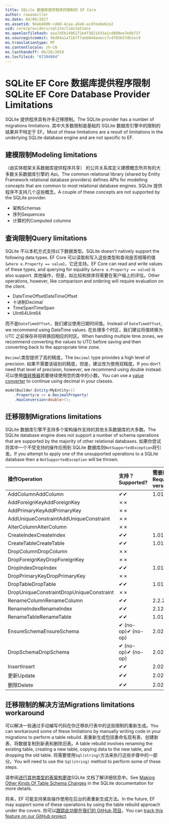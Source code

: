 ```yaml
---
title: SQLite 数据库提供程序的限制的 EF Core
author: rowanmiller
ms.date: 04/09/2017
ms.assetid: 94ab4800-c460-4caa-a5e8-acdfee6e6ce2
uid: core/providers/sqlite/limitations
ms.openlocfilehash: eaa7d5b1496172e4f3821433a1cd098ee7e8b737
ms.sourcegitcommit: 9bd64a1a71b7f7aeb044aeecc7c4785b57db1ec9
ms.translationtype: MT
ms.contentlocale: zh-CN
ms.lasthandoff: 06/26/2019
ms.locfileid: "67394804"
---
```

# <a name="sqlite-ef-core-database-provider-limitations"></a><span data-ttu-id="03eb2-102">SQLite EF Core 数据库提供程序限制</span><span class="sxs-lookup"><span data-stu-id="03eb2-102">SQLite EF Core Database Provider Limitations</span></span>

<span data-ttu-id="03eb2-103">SQLite 提供程序具有许多迁移限制。</span><span class="sxs-lookup"><span data-stu-id="03eb2-103">The SQLite provider has a number of migrations limitations.</span></span> <span data-ttu-id="03eb2-104">其中大多数限制是基础的 SQLite 数据库引擎中的限制的结果并不特定于 EF。</span><span class="sxs-lookup"><span data-stu-id="03eb2-104">Most of these limitations are a result of limitations in the underlying SQLite database engine and are not specific to EF.</span></span>

## <a name="modeling-limitations"></a><span data-ttu-id="03eb2-105">建模限制</span><span class="sxs-lookup"><span data-stu-id="03eb2-105">Modeling limitations</span></span>

<span data-ttu-id="03eb2-106">（由实体框架关系数据库提供程序共享） 的公共关系库定义建模概念所共有的大多数关系数据库引擎的 Api。</span><span class="sxs-lookup"><span data-stu-id="03eb2-106">The common relational library (shared by Entity Framework relational database providers) defines APIs for modelling concepts that are common to most relational database engines.</span></span> <span data-ttu-id="03eb2-107">SQLite 提供程序不支持几个这些概念。</span><span class="sxs-lookup"><span data-stu-id="03eb2-107">A couple of these concepts are not supported by the SQLite provider.</span></span>

* <span data-ttu-id="03eb2-108">架构</span><span class="sxs-lookup"><span data-stu-id="03eb2-108">Schemas</span></span>
* <span data-ttu-id="03eb2-109">序列</span><span class="sxs-lookup"><span data-stu-id="03eb2-109">Sequences</span></span>
* <span data-ttu-id="03eb2-110">计算的列</span><span class="sxs-lookup"><span data-stu-id="03eb2-110">Computed columns</span></span>

## <a name="query-limitations"></a><span data-ttu-id="03eb2-111">查询限制</span><span class="sxs-lookup"><span data-stu-id="03eb2-111">Query limitations</span></span>

<span data-ttu-id="03eb2-112">SQLite 不以本机方式支持以下数据类型。</span><span class="sxs-lookup"><span data-stu-id="03eb2-112">SQLite doesn't natively support the following data types.</span></span> <span data-ttu-id="03eb2-113">EF Core 可以读取和写入这些类型和查询是否相等的值 (`where e.Property == value`)，它还支持。</span><span class="sxs-lookup"><span data-stu-id="03eb2-113">EF Core can read and write values of these types, and querying for equality (`where e.Property == value`) is also support.</span></span> <span data-ttu-id="03eb2-114">其他操作，但是，如比较和排序将需要在客户端上的评估。</span><span class="sxs-lookup"><span data-stu-id="03eb2-114">Other operations, however, like comparison and ordering will require evaluation on the client.</span></span>

* <span data-ttu-id="03eb2-115">DateTimeOffset</span><span class="sxs-lookup"><span data-stu-id="03eb2-115">DateTimeOffset</span></span>
* <span data-ttu-id="03eb2-116">十进制</span><span class="sxs-lookup"><span data-stu-id="03eb2-116">Decimal</span></span>
* <span data-ttu-id="03eb2-117">TimeSpan</span><span class="sxs-lookup"><span data-stu-id="03eb2-117">TimeSpan</span></span>
* <span data-ttu-id="03eb2-118">UInt64</span><span class="sxs-lookup"><span data-stu-id="03eb2-118">UInt64</span></span>

<span data-ttu-id="03eb2-119">而不是`DateTimeOffset`，我们建议使用日期时间值。</span><span class="sxs-lookup"><span data-stu-id="03eb2-119">Instead of `DateTimeOffset`, we recommend using DateTime values.</span></span> <span data-ttu-id="03eb2-120">在处理多个时区，我们建议将值转换为 UTC 之前保存并将转换回相应的时区。</span><span class="sxs-lookup"><span data-stu-id="03eb2-120">When handling multiple time zones, we recommend converting the values to UTC before saving and then converting back to the appropriate time zone.</span></span>

<span data-ttu-id="03eb2-121">`Decimal`类型提供了高的精度。</span><span class="sxs-lookup"><span data-stu-id="03eb2-121">The `Decimal` type provides a high level of precision.</span></span> <span data-ttu-id="03eb2-122">如果不需要该级别的精度，但是，建议改为使用双精度。</span><span class="sxs-lookup"><span data-stu-id="03eb2-122">If you don't need that level of precision, however, we recommend using double instead.</span></span> <span data-ttu-id="03eb2-123">可以使用[值转换器](../../modeling/value-conversions.md)若要继续使用您的类中的小数。</span><span class="sxs-lookup"><span data-stu-id="03eb2-123">You can use a [value converter](../../modeling/value-conversions.md) to continue using decimal in your classes.</span></span>

``` csharp
modelBuilder.Entity<MyEntity>()
    .Property(e => e.DecimalProperty)
    .HasConversion<double>();
```

## <a name="migrations-limitations"></a><span data-ttu-id="03eb2-124">迁移限制</span><span class="sxs-lookup"><span data-stu-id="03eb2-124">Migrations limitations</span></span>

<span data-ttu-id="03eb2-125">SQLite 数据库引擎不支持多个架构操作支持的其他关系数据库的大多数。</span><span class="sxs-lookup"><span data-stu-id="03eb2-125">The SQLite database engine does not support a number of schema operations that are supported by the majority of other relational databases.</span></span> <span data-ttu-id="03eb2-126">如果你尝试将其中一个不受支持的操作应用到 SQLite 数据库则`NotSupportedException`将引发。</span><span class="sxs-lookup"><span data-stu-id="03eb2-126">If you attempt to apply one of the unsupported operations to a SQLite database then a `NotSupportedException` will be thrown.</span></span>

| <span data-ttu-id="03eb2-127">操作</span><span class="sxs-lookup"><span data-stu-id="03eb2-127">Operation</span></span>            | <span data-ttu-id="03eb2-128">支持？</span><span class="sxs-lookup"><span data-stu-id="03eb2-128">Supported?</span></span> | <span data-ttu-id="03eb2-129">需要版本</span><span class="sxs-lookup"><span data-stu-id="03eb2-129">Requires version</span></span> |
|:---------------------|:-----------|:-----------------|
| <span data-ttu-id="03eb2-130">AddColumn</span><span class="sxs-lookup"><span data-stu-id="03eb2-130">AddColumn</span></span>            | <span data-ttu-id="03eb2-131">✔</span><span class="sxs-lookup"><span data-stu-id="03eb2-131">✔</span></span>          | <span data-ttu-id="03eb2-132">1.0</span><span class="sxs-lookup"><span data-stu-id="03eb2-132">1.0</span></span>              |
| <span data-ttu-id="03eb2-133">AddForeignKey</span><span class="sxs-lookup"><span data-stu-id="03eb2-133">AddForeignKey</span></span>        | <span data-ttu-id="03eb2-134">✗</span><span class="sxs-lookup"><span data-stu-id="03eb2-134">✗</span></span>          |                  |
| <span data-ttu-id="03eb2-135">AddPrimaryKey</span><span class="sxs-lookup"><span data-stu-id="03eb2-135">AddPrimaryKey</span></span>        | <span data-ttu-id="03eb2-136">✗</span><span class="sxs-lookup"><span data-stu-id="03eb2-136">✗</span></span>          |                  |
| <span data-ttu-id="03eb2-137">AddUniqueConstraint</span><span class="sxs-lookup"><span data-stu-id="03eb2-137">AddUniqueConstraint</span></span>  | <span data-ttu-id="03eb2-138">✗</span><span class="sxs-lookup"><span data-stu-id="03eb2-138">✗</span></span>          |                  |
| <span data-ttu-id="03eb2-139">AlterColumn</span><span class="sxs-lookup"><span data-stu-id="03eb2-139">AlterColumn</span></span>          | <span data-ttu-id="03eb2-140">✗</span><span class="sxs-lookup"><span data-stu-id="03eb2-140">✗</span></span>          |                  |
| <span data-ttu-id="03eb2-141">CreateIndex</span><span class="sxs-lookup"><span data-stu-id="03eb2-141">CreateIndex</span></span>          | <span data-ttu-id="03eb2-142">✔</span><span class="sxs-lookup"><span data-stu-id="03eb2-142">✔</span></span>          | <span data-ttu-id="03eb2-143">1.0</span><span class="sxs-lookup"><span data-stu-id="03eb2-143">1.0</span></span>              |
| <span data-ttu-id="03eb2-144">CreateTable</span><span class="sxs-lookup"><span data-stu-id="03eb2-144">CreateTable</span></span>          | <span data-ttu-id="03eb2-145">✔</span><span class="sxs-lookup"><span data-stu-id="03eb2-145">✔</span></span>          | <span data-ttu-id="03eb2-146">1.0</span><span class="sxs-lookup"><span data-stu-id="03eb2-146">1.0</span></span>              |
| <span data-ttu-id="03eb2-147">DropColumn</span><span class="sxs-lookup"><span data-stu-id="03eb2-147">DropColumn</span></span>           | <span data-ttu-id="03eb2-148">✗</span><span class="sxs-lookup"><span data-stu-id="03eb2-148">✗</span></span>          |                  |
| <span data-ttu-id="03eb2-149">DropForeignKey</span><span class="sxs-lookup"><span data-stu-id="03eb2-149">DropForeignKey</span></span>       | <span data-ttu-id="03eb2-150">✗</span><span class="sxs-lookup"><span data-stu-id="03eb2-150">✗</span></span>          |                  |
| <span data-ttu-id="03eb2-151">DropIndex</span><span class="sxs-lookup"><span data-stu-id="03eb2-151">DropIndex</span></span>            | <span data-ttu-id="03eb2-152">✔</span><span class="sxs-lookup"><span data-stu-id="03eb2-152">✔</span></span>          | <span data-ttu-id="03eb2-153">1.0</span><span class="sxs-lookup"><span data-stu-id="03eb2-153">1.0</span></span>              |
| <span data-ttu-id="03eb2-154">DropPrimaryKey</span><span class="sxs-lookup"><span data-stu-id="03eb2-154">DropPrimaryKey</span></span>       | <span data-ttu-id="03eb2-155">✗</span><span class="sxs-lookup"><span data-stu-id="03eb2-155">✗</span></span>          |                  |
| <span data-ttu-id="03eb2-156">DropTable</span><span class="sxs-lookup"><span data-stu-id="03eb2-156">DropTable</span></span>            | <span data-ttu-id="03eb2-157">✔</span><span class="sxs-lookup"><span data-stu-id="03eb2-157">✔</span></span>          | <span data-ttu-id="03eb2-158">1.0</span><span class="sxs-lookup"><span data-stu-id="03eb2-158">1.0</span></span>              |
| <span data-ttu-id="03eb2-159">DropUniqueConstraint</span><span class="sxs-lookup"><span data-stu-id="03eb2-159">DropUniqueConstraint</span></span> | <span data-ttu-id="03eb2-160">✗</span><span class="sxs-lookup"><span data-stu-id="03eb2-160">✗</span></span>          |                  |
| <span data-ttu-id="03eb2-161">RenameColumn</span><span class="sxs-lookup"><span data-stu-id="03eb2-161">RenameColumn</span></span>         | <span data-ttu-id="03eb2-162">✔</span><span class="sxs-lookup"><span data-stu-id="03eb2-162">✔</span></span>          | <span data-ttu-id="03eb2-163">2.2.2</span><span class="sxs-lookup"><span data-stu-id="03eb2-163">2.2.2</span></span>            |
| <span data-ttu-id="03eb2-164">RenameIndex</span><span class="sxs-lookup"><span data-stu-id="03eb2-164">RenameIndex</span></span>          | <span data-ttu-id="03eb2-165">✔</span><span class="sxs-lookup"><span data-stu-id="03eb2-165">✔</span></span>          | <span data-ttu-id="03eb2-166">2.1</span><span class="sxs-lookup"><span data-stu-id="03eb2-166">2.1</span></span>              |
| <span data-ttu-id="03eb2-167">RenameTable</span><span class="sxs-lookup"><span data-stu-id="03eb2-167">RenameTable</span></span>          | <span data-ttu-id="03eb2-168">✔</span><span class="sxs-lookup"><span data-stu-id="03eb2-168">✔</span></span>          | <span data-ttu-id="03eb2-169">1.0</span><span class="sxs-lookup"><span data-stu-id="03eb2-169">1.0</span></span>              |
| <span data-ttu-id="03eb2-170">EnsureSchema</span><span class="sxs-lookup"><span data-stu-id="03eb2-170">EnsureSchema</span></span>         | <span data-ttu-id="03eb2-171">✔ (no-op)</span><span class="sxs-lookup"><span data-stu-id="03eb2-171">✔ (no-op)</span></span>  | <span data-ttu-id="03eb2-172">2.0</span><span class="sxs-lookup"><span data-stu-id="03eb2-172">2.0</span></span>              |
| <span data-ttu-id="03eb2-173">DropSchema</span><span class="sxs-lookup"><span data-stu-id="03eb2-173">DropSchema</span></span>           | <span data-ttu-id="03eb2-174">✔ (no-op)</span><span class="sxs-lookup"><span data-stu-id="03eb2-174">✔ (no-op)</span></span>  | <span data-ttu-id="03eb2-175">2.0</span><span class="sxs-lookup"><span data-stu-id="03eb2-175">2.0</span></span>              |
| <span data-ttu-id="03eb2-176">Insert</span><span class="sxs-lookup"><span data-stu-id="03eb2-176">Insert</span></span>               | <span data-ttu-id="03eb2-177">✔</span><span class="sxs-lookup"><span data-stu-id="03eb2-177">✔</span></span>          | <span data-ttu-id="03eb2-178">2.0</span><span class="sxs-lookup"><span data-stu-id="03eb2-178">2.0</span></span>              |
| <span data-ttu-id="03eb2-179">更新</span><span class="sxs-lookup"><span data-stu-id="03eb2-179">Update</span></span>               | <span data-ttu-id="03eb2-180">✔</span><span class="sxs-lookup"><span data-stu-id="03eb2-180">✔</span></span>          | <span data-ttu-id="03eb2-181">2.0</span><span class="sxs-lookup"><span data-stu-id="03eb2-181">2.0</span></span>              |
| <span data-ttu-id="03eb2-182">删除</span><span class="sxs-lookup"><span data-stu-id="03eb2-182">Delete</span></span>               | <span data-ttu-id="03eb2-183">✔</span><span class="sxs-lookup"><span data-stu-id="03eb2-183">✔</span></span>          | <span data-ttu-id="03eb2-184">2.0</span><span class="sxs-lookup"><span data-stu-id="03eb2-184">2.0</span></span>              |

## <a name="migrations-limitations-workaround"></a><span data-ttu-id="03eb2-185">迁移限制的解决方法</span><span class="sxs-lookup"><span data-stu-id="03eb2-185">Migrations limitations workaround</span></span>

<span data-ttu-id="03eb2-186">可以解决一些通过手动编写代码在你迁移执行表中的这些限制的重新生成。</span><span class="sxs-lookup"><span data-stu-id="03eb2-186">You can workaround some of these limitations by manually writing code in your migrations to perform a table rebuild.</span></span> <span data-ttu-id="03eb2-187">表重新生成包括重命名现有表、创建新表、将数据复制到新表和删除旧表。</span><span class="sxs-lookup"><span data-stu-id="03eb2-187">A table rebuild involves renaming the existing table, creating a new table, copying data to the new table, and dropping the old table.</span></span> <span data-ttu-id="03eb2-188">将需要使用`Sql(string)`方法来执行这些步骤中的一部分。</span><span class="sxs-lookup"><span data-stu-id="03eb2-188">You will need to use the `Sql(string)` method to perform some of these steps.</span></span>

<span data-ttu-id="03eb2-189">请参阅[进行其他类型的表架构更改](http://sqlite.org/lang_altertable.html#otheralter)SQLite 文档了解详细信息中。</span><span class="sxs-lookup"><span data-stu-id="03eb2-189">See [Making Other Kinds Of Table Schema Changes](http://sqlite.org/lang_altertable.html#otheralter) in the SQLite documentation for more details.</span></span>

<span data-ttu-id="03eb2-190">将来，EF 可能支持某些操作使用在后台的表重新生成方法。</span><span class="sxs-lookup"><span data-stu-id="03eb2-190">In the future, EF may support some of these operations by using the table rebuild approach under the covers.</span></span> <span data-ttu-id="03eb2-191">你可以[跟踪此功能在我们的 GitHub 项目](https://github.com/aspnet/EntityFrameworkCore/issues/329)。</span><span class="sxs-lookup"><span data-stu-id="03eb2-191">You can [track this feature on our GitHub project](https://github.com/aspnet/EntityFrameworkCore/issues/329).</span></span>
